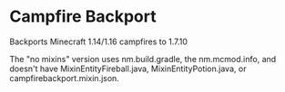 # Campfire Backport
 Backports Minecraft 1.14/1.16 campfires to 1.7.10

The "no mixins" version uses nm.build.gradle, the nm.mcmod.info, and doesn't have MixinEntityFireball.java, MixinEntityPotion.java, or campfirebackport.mixin.json.
